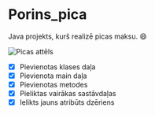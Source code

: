 # Porins_pica
Java projekts, kurš realizē picas maksu. :smile:

![Picas attēls](https://site-109330.mozfiles.com/files/109330/catitems/thumb/IMG_20180326_215757-2a5dd71fae5ec6cfa6df4c58db956ecb.jpg?1751941)
- [x] Pievienotas klases daļa
- [x] Pievienota main daļa
- [x] Pievienotas metodes
- [x] Pieliktas vairākas sastāvdaļas
- [x] Ielikts jauns atribūts dzēriens
